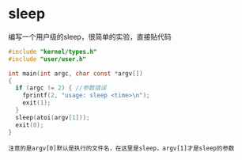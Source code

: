 # sleep
编写一个用户级的sleep，很简单的实验，直接贴代码

```c
#include "kernel/types.h"
#include "user/user.h"

int main(int argc, char const *argv[])
{
  if (argc != 2) { //参数错误
    fprintf(2, "usage: sleep <time>\n");
    exit(1);
  }
  sleep(atoi(argv[1]));
  exit(0);
}
```
    注意的是argv[0]默认是执行的文件名，在这里是sleep，argv[1]才是sleep的参数
    
